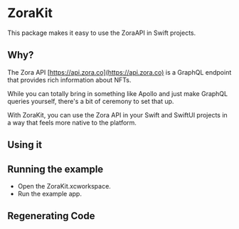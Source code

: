 # ZoraKit

This package makes it easy to use the ZoraAPI in Swift projects.

## Why?

The Zora API [https://api.zora.co](https://api.zora.co) is a GraphQL endpoint that provides rich information about NFTs.

While you can totally bring in something like Apollo and just make GraphQL queries yourself, there's a bit of ceremony to set that up.

With ZoraKit, you can use the Zora API in your Swift and SwiftUI projects in a way that feels more native to the platform.

## Using it

## Running the example

- Open the ZoraKit.xcworkspace.
- Run the example app.

## Regenerating Code


